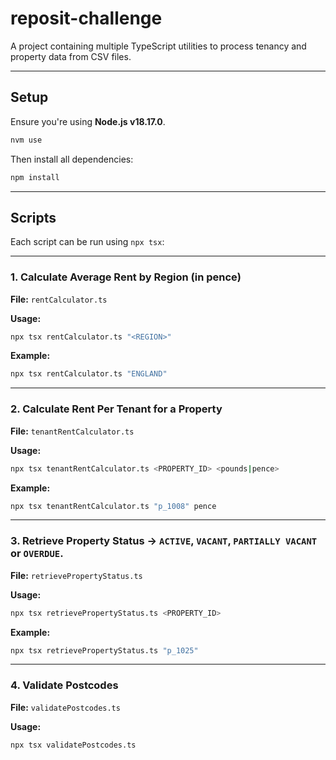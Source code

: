 # reposit-challenge

A project containing multiple TypeScript utilities to process tenancy and property data from CSV files.

---

## Setup

Ensure you're using **Node.js v18.17.0**.

```bash
nvm use
```

Then install all dependencies:

```bash
npm install
```

---

## Scripts

Each script can be run using `npx tsx`:

---

### 1. Calculate Average Rent by Region (in pence)

**File:** `rentCalculator.ts`

**Usage:**

```bash
npx tsx rentCalculator.ts "<REGION>"
```

**Example:**

```bash
npx tsx rentCalculator.ts "ENGLAND"
```

---

### 2. Calculate Rent Per Tenant for a Property

**File:** `tenantRentCalculator.ts`

**Usage:**

```bash
npx tsx tenantRentCalculator.ts <PROPERTY_ID> <pounds|pence>
```

**Example:**

```bash
npx tsx tenantRentCalculator.ts "p_1008" pence
```

---

### 3. Retrieve Property Status -> `ACTIVE`, `VACANT`, `PARTIALLY VACANT` or `OVERDUE`.

**File:** `retrievePropertyStatus.ts`

**Usage:**

```bash
npx tsx retrievePropertyStatus.ts <PROPERTY_ID>
```

**Example:**

```bash
npx tsx retrievePropertyStatus.ts "p_1025"
```

---

### 4. Validate Postcodes

**File:** `validatePostcodes.ts`

**Usage:**

```bash
npx tsx validatePostcodes.ts
```
